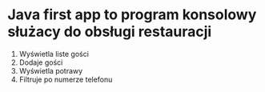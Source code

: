 # Java first app to program konsolowy służacy do obsługi restauracji

1. Wyświetla liste gości
2. Dodaje gości
3. Wyświetla potrawy
4. Filtruje po numerze telefonu
